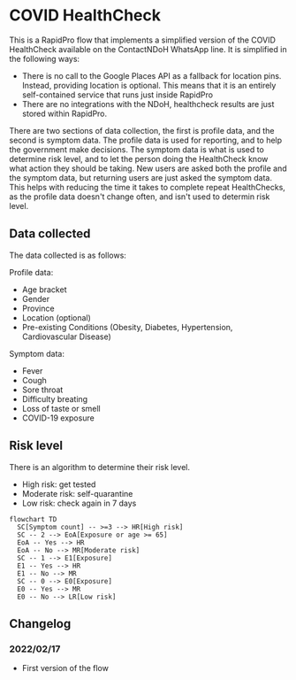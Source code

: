 # COVID HealthCheck

This is a RapidPro flow that implements a simplified version of the COVID HealthCheck available on the ContactNDoH WhatsApp line. 
It is simplified in the following ways:
- There is no call to the Google Places API as a fallback for location pins. Instead, providing location is optional. This means that it is an entirely self-contained service that runs just inside RapidPro
- There are no integrations with the NDoH, healthcheck results are just stored within RapidPro.

There are two sections of data collection, the first is profile data, and the second is symptom data. 
The profile data is used for reporting, and to help the government make decisions. 
The symptom data is what is used to determine risk level, and to let the person doing the HealthCheck know what action they should be taking.
New users are asked both the profile and the symptom data, but returning users are just asked the symptom data. 
This helps with reducing the time it takes to complete repeat HealthChecks, as the profile data doesn't change often, and isn't used to determin risk level. 

## Data collected
The data collected is as follows:

Profile data:
- Age bracket
- Gender
- Province
- Location (optional)
- Pre-existing Conditions (Obesity, Diabetes, Hypertension, Cardiovascular Disease)

Symptom data:
- Fever
- Cough
- Sore throat
- Difficulty breating
- Loss of taste or smell
- COVID-19 exposure

## Risk level
There is an algorithm to determine their risk level.
- High risk: get tested
- Moderate risk: self-quarantine
- Low risk: check again in 7 days

```mermaid
flowchart TD
  SC[Symptom count] -- >=3 --> HR[High risk]
  SC -- 2 --> EoA[Exposure or age >= 65]
  EoA -- Yes --> HR
  EoA -- No --> MR[Moderate risk]
  SC -- 1 --> E1[Exposure]
  E1 -- Yes --> HR
  E1 -- No --> MR
  SC -- 0 --> E0[Exposure]
  E0 -- Yes --> MR
  E0 -- No --> LR[Low risk]
```

## Changelog
### 2022/02/17
- First version of the flow
